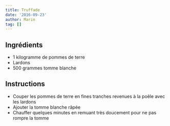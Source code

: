 ```yaml
---
title: Truffade
date: '2016-09-23'
author: Marin
tag: []
---
```

## Ingrédients
- 1 kilogramme de pommes de terre
- Lardons
- 500 grammes tomme blanche

## Instructions
- Couper les pommes de terre en fines tranches revenues à la poêle avec les lardons
- Ajouter la tomme blanche râpée
- Chauffer quelques minutes en remuant très doucement pour ne pas rompre la tomme

